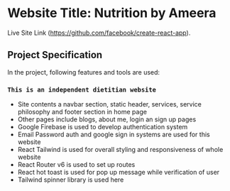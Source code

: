 # Website Title: Nutrition by Ameera

Live Site Link (https://github.com/facebook/create-react-app).

## Project Specification

In the project, following features and tools are used:

### `This is an independent dietitian website`

* Site contents a navbar section, static header, services, service philosophy and footer section in home page
* Other pages include blogs, about me, login an sign up pages
* Google Firebase is used to develop authentication system
* Email Password auth and google sign in systems are used for this website
* React Tailwind is used for overall styling and responsiveness of whole website
* React Router v6 is used to set up routes
* React hot toast is used for pop up message while verification of user
* Tailwind spinner library is used here
